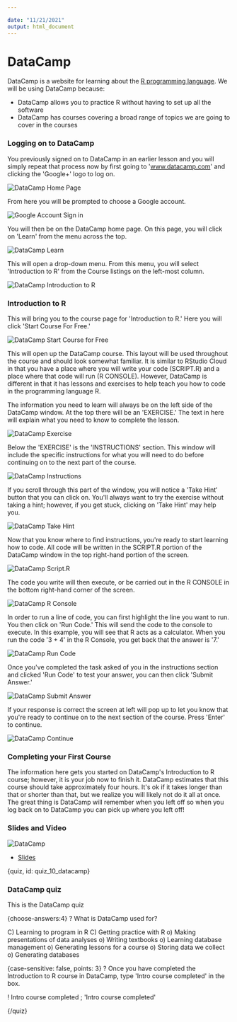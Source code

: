 ```yaml
---

date: "11/21/2021"
output: html_document
---
```




# DataCamp

DataCamp is a website for learning about the [R programming language](https://www.r-project.org/). We will be using DataCamp because:

* DataCamp allows you to practice R without having to set up all the software
* DataCamp has courses covering a broad range of topics we are going to cover in the courses

### Logging on to DataCamp

You previously signed on to DataCamp in an earlier lesson and you will simply repeat that process now by first going to 'www.datacamp.com' and clicking the 'Google+' logo to log on.

![DataCamp Home Page](https://docs.google.com/presentation/d/1Kgpmw00v_OjhhXkf_ULGV4pWIJjNuu3Sukmd2aqbHUk/export/png?id=1Kgpmw00v_OjhhXkf_ULGV4pWIJjNuu3Sukmd2aqbHUk&pageid=g2fa05cc68b_0_0)

From here you will be prompted to choose a Google account.

![Google Account Sign in](https://docs.google.com/presentation/d/1Kgpmw00v_OjhhXkf_ULGV4pWIJjNuu3Sukmd2aqbHUk/export/png?id=1Kgpmw00v_OjhhXkf_ULGV4pWIJjNuu3Sukmd2aqbHUk&pageid=g2fa05cc68b_0_16)

You will then be on the DataCamp home page. On this page, you will click on 'Learn' from the menu across the top.

![DataCamp Learn](https://docs.google.com/presentation/d/1Kgpmw00v_OjhhXkf_ULGV4pWIJjNuu3Sukmd2aqbHUk/export/png?id=1Kgpmw00v_OjhhXkf_ULGV4pWIJjNuu3Sukmd2aqbHUk&pageid=g2fa05cc68b_0_10)

This will open a drop-down menu. From this menu, you will select 'Introduction to R' from the Course listings on the left-most column.

![DataCamp Introduction to R](https://docs.google.com/presentation/d/1Kgpmw00v_OjhhXkf_ULGV4pWIJjNuu3Sukmd2aqbHUk/export/png?id=1Kgpmw00v_OjhhXkf_ULGV4pWIJjNuu3Sukmd2aqbHUk&pageid=g2fa05cc68b_0_95)

### Introduction to R

This will bring you to the course page for 'Introduction to R.' Here you will click 'Start Course For Free.'

![DataCamp Start Course for Free](https://docs.google.com/presentation/d/1Kgpmw00v_OjhhXkf_ULGV4pWIJjNuu3Sukmd2aqbHUk/export/png?id=1Kgpmw00v_OjhhXkf_ULGV4pWIJjNuu3Sukmd2aqbHUk&pageid=g2fa05cc68b_0_179)

This will open up the DataCamp course. This layout will be used throughout the course and should look somewhat familiar. It is similar to RStudio Cloud in that you have a place where you will write your code (SCRIPT.R) and a place where that code will run (R CONSOLE). However, DataCamp is different in that it has lessons and exercises to help teach you how to code in the programming language R.

The information you need to learn will always be on the left side of the DataCamp window. At the top there will be an 'EXERCISE.' The text in here will explain what you need to know to complete the lesson.

![DataCamp Exercise](https://docs.google.com/presentation/d/1Kgpmw00v_OjhhXkf_ULGV4pWIJjNuu3Sukmd2aqbHUk/export/png?id=1Kgpmw00v_OjhhXkf_ULGV4pWIJjNuu3Sukmd2aqbHUk&pageid=g2fa05cc68b_0_282)

Below the 'EXERCISE' is the 'INSTRUCTIONS' section. This window will include the specific instructions for what you will need to do before continuing on to the next part of the course.

![DataCamp Instructions](https://docs.google.com/presentation/d/1Kgpmw00v_OjhhXkf_ULGV4pWIJjNuu3Sukmd2aqbHUk/export/png?id=1Kgpmw00v_OjhhXkf_ULGV4pWIJjNuu3Sukmd2aqbHUk&pageid=g2fa05cc68b_0_287)

If you scroll through this part of the window, you will notice a 'Take Hint' button that you can click on. You'll always want to try the exercise without taking a hint; however, if you get stuck, clicking on 'Take Hint' may help you.

![DataCamp Take Hint](https://docs.google.com/presentation/d/1Kgpmw00v_OjhhXkf_ULGV4pWIJjNuu3Sukmd2aqbHUk/export/png?id=1Kgpmw00v_OjhhXkf_ULGV4pWIJjNuu3Sukmd2aqbHUk&pageid=g2fa05cc68b_0_299)

Now that you know where to find instructions, you're ready to start learning how to code. All code will be written in the SCRIPT.R portion of the DataCamp window in the top right-hand portion of the screen.

![DataCamp Script.R](https://docs.google.com/presentation/d/1Kgpmw00v_OjhhXkf_ULGV4pWIJjNuu3Sukmd2aqbHUk/export/png?id=1Kgpmw00v_OjhhXkf_ULGV4pWIJjNuu3Sukmd2aqbHUk&pageid=g2fa05cc68b_0_184)

The code you write will then execute, or be carried out in the R CONSOLE in the bottom right-hand corner of the screen.

![DataCamp R Console](https://docs.google.com/presentation/d/1Kgpmw00v_OjhhXkf_ULGV4pWIJjNuu3Sukmd2aqbHUk/export/png?id=1Kgpmw00v_OjhhXkf_ULGV4pWIJjNuu3Sukmd2aqbHUk&pageid=g2fa05cc68b_0_277)

In order to run a line of code, you can first highlight the line you want to run. You then click on 'Run Code.' This will send the code to the console to execute. In this example, you will see that R acts as a calculator. When you run the code '3 + 4' in the R Console, you get back that the answer is '7.'

![DataCamp Run Code](https://docs.google.com/presentation/d/1Kgpmw00v_OjhhXkf_ULGV4pWIJjNuu3Sukmd2aqbHUk/export/png?id=1Kgpmw00v_OjhhXkf_ULGV4pWIJjNuu3Sukmd2aqbHUk&pageid=g2fa05cc68b_0_189)

Once you've completed the task asked of you in the instructions section and clicked 'Run Code' to test your answer, you can then click 'Submit Answer.'

![DataCamp Submit Answer](https://docs.google.com/presentation/d/1Kgpmw00v_OjhhXkf_ULGV4pWIJjNuu3Sukmd2aqbHUk/export/png?id=1Kgpmw00v_OjhhXkf_ULGV4pWIJjNuu3Sukmd2aqbHUk&pageid=g2fa05cc68b_0_315)

If your response is correct the screen at left will pop up to let you know that you're ready to continue on to the next section of the course. Press 'Enter' to continue.

![DataCamp Continue](https://docs.google.com/presentation/d/1Kgpmw00v_OjhhXkf_ULGV4pWIJjNuu3Sukmd2aqbHUk/export/png?id=1Kgpmw00v_OjhhXkf_ULGV4pWIJjNuu3Sukmd2aqbHUk&pageid=g2fa05cc68b_0_342)

### Completing your First Course

The information here gets you started on DataCamp's Introduction to R course; however, it is your job now to finish it. DataCamp estimates that this course should take approximately four hours. It's ok if it takes longer than that or shorter than that, but we realize you will likely not do it all at once. The great thing is DataCamp will remember when you left off so when you log back on to DataCamp you can pick up where you left off!


### Slides and Video

![DataCamp](https://www.youtube.com/watch?v=qiGt7K-suxg)

* [Slides](https://docs.google.com/presentation/d/1Kgpmw00v_OjhhXkf_ULGV4pWIJjNuu3Sukmd2aqbHUk/edit?usp=sharing)



{quiz, id: quiz_10_datacamp}

### DataCamp quiz

This is the DataCamp quiz

{choose-answers:4}
? What is DataCamp used for?

C) Learning to program in R
C) Getting practice with R
o) Making presentations of data analyses
o) Writing textbooks
o) Learning database management
o) Generating lessons for a course
o) Storing data we collect
o) Generating databases


{case-sensitive: false, points: 3}
? Once you have completed the Introduction to R course in DataCamp, type 'Intro course completed' in the box.

! Intro course completed ; 'Intro course completed'

{/quiz}
